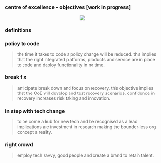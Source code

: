 ###  centre of excellence  - objectives [work in progress]


<p align="center">
  <img src="https://rawgit.com/Abdul2/CentreOfExcellence/master/CeO-objectives%20.png">
</p>

### definitions

### policy to code

> the time it takes to code a policy change will be reduced. this implies that the right integrated platforms, products and service are in place to code and deploy functionality in no time.

### break fix

> anticipate break down and focus on recovery. this objective implies that the CoE will develop and test recovery scenarios. confidence in recovery increases risk taking and innovation.

### in step with tech change 

> to be come a hub for new tech and be recognised as a lead. implications are investment in research making the bounder-less org concept a reality.


### right crowd

> employ tech savvy, good people and create a brand to retain talent.